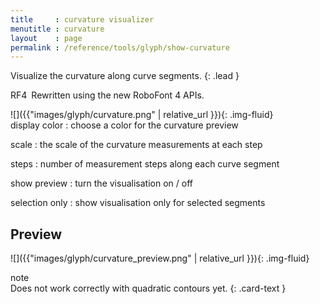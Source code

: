 ```yaml
---
title     : curvature visualizer
menutitle : curvature
layout    : page
permalink : /reference/tools/glyph/show-curvature
---
```


Visualize the curvature along curve segments.
{: .lead }

<span class="badge text-bg-success rounded-0">RF4</span> Rewritten using the new RoboFont 4 APIs.


<div class='row'>

<div class='col-sm-4' markdown='1'>
![]({{"images/glyph/curvature.png" | relative_url }}){: .img-fluid}
</div>

<div class='col-sm-8' markdown='1'>
display color
: choose a color for the curvature preview

scale
: the scale of the curvature measurements at each step

steps
: number of measurement steps along each curve segment

show preview
: turn the visualisation on / off

selection only
: show visualisation only for selected segments
</div>

</div>


Preview
-------

![]({{"images/glyph/curvature_preview.png" | relative_url }}){: .img-fluid}


<div class="card text-dark bg-light my-3 rounded-0">
<div class="card-header">note</div>
<div class="card-body" markdown='1'>
Does not work correctly with quadratic contours yet.
{: .card-text }
</div>
</div>
